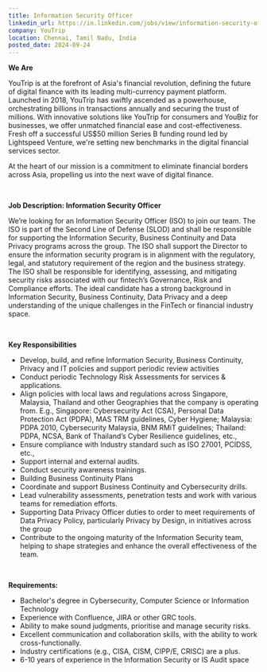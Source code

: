 ```yaml
---
title: Information Security Officer
linkedin_url: https://in.linkedin.com/jobs/view/information-security-officer-at-youtrip-4032947381?position=4&pageNum=5&refId=R7Sq0DXDdHZl5OkVqOIlAQ%3D%3D&trackingId=ikXjizB5HkLuZt1oGk9Raw%3D%3D
company: YouTrip
location: Chennai, Tamil Nadu, India
posted_date: 2024-09-24
---
```


<div class="description__text description__text--rich">
<section class="show-more-less-html" data-max-lines="5">
<div class="show-more-less-html__markup show-more-less-html__markup--clamp-after-5 relative overflow-hidden">
<p><strong>We Are</strong></p><p>YouTrip is at the forefront of Asia's financial revolution, defining the future of digital finance with its leading multi-currency payment platform. Launched in 2018, YouTrip has swiftly ascended as a powerhouse, orchestrating billions in transactions annually and securing the trust of millions. With innovative solutions like YouTrip for consumers and YouBiz for businesses, we offer unmatched financial ease and cost-effectiveness. Fresh off a successful US$50 million Series B funding round led by Lightspeed Venture, we're setting new benchmarks in the digital financial services sector.</p><p>At the heart of our mission is a commitment to eliminate financial borders across Asia, propelling us into the next wave of digital finance.</p><p><br/></p><p><strong>Job Description: Information Security Officer</strong></p><p>We’re looking for an Information Security Officer (ISO) to join our team. The ISO is part of the Second Line of Defense (SLOD) and shall be responsible for supporting the Information Security, Business Continuity and Data Privacy programs across the group. The ISO shall support the Director to ensure the information security program is in alignment with the regulatory, legal, and statutory requirement of the region and the business strategy. The ISO shall be responsible for identifying, assessing, and mitigating security risks associated with our fintech’s Governance, Risk and Compliance efforts. The ideal candidate has a strong background in Information Security, Business Continuity, Data Privacy and a deep understanding of the unique challenges in the FinTech or financial industry space.</p><p><br/></p><p><strong>Key Responsibilities</strong></p><ul><li>Develop, build, and refine Information Security, Business Continuity, Privacy and IT policies and support periodic review activities</li><li>Conduct periodic Technology Risk Assessments for services &amp; applications.</li><li>Align policies with local laws and regulations across Singapore, Malaysia, Thailand and other Geographies that the company is operating from. E.g., Singapore: Cybersecurity Act (CSA), Personal Data Protection Act (PDPA), MAS TRM guidelines, Cyber Hygiene; Malaysia: PDPA 2010, Cybersecurity Malaysia, BNM RMiT guidelines; Thailand: PDPA, NCSA, Bank of Thailand’s Cyber Resilience guidelines, etc.,</li><li>Ensure compliance with Industry standard such as ISO 27001, PCIDSS, etc.,</li><li>Support internal and external audits.</li><li>Conduct security awareness trainings.</li><li>Building Business Continuity Plans</li><li>Coordinate and support Business Continuity and Cybersecurity drills.</li><li>Lead vulnerability assessments, penetration tests and work with various teams for remediation efforts.</li><li>Supporting Data Privacy Officer duties to order to meet requirements of Data Privacy Policy, particularly Privacy by Design, in initiatives across the group</li><li>Contribute to the ongoing maturity of the Information Security team, helping to shape strategies and enhance the overall effectiveness of the team.</li></ul><p><br/></p><p><strong>Requirements:</strong></p><ul><li>Bachelor's degree in Cybersecurity, Computer Science or Information Technology</li><li>Experience with Confluence, JIRA or other GRC tools.</li><li>Ability to make sound judgments, prioritise and manage security risks.</li><li>Excellent communication and collaboration skills, with the ability to work cross-functionally.</li><li>Industry certifications (e.g., CISA, CISM, CIPP/E, CRISC) are a plus.</li><li>6-10 years of experience in the Information Security or IS Audit space</li></ul>
</div>


<!-- --> </section>
</div>